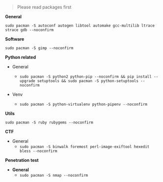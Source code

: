 > Please read packages first

**General**

`sudo pacman -S autoconf autogen libtool automake gcc-multilib ltrace strace gdb --noconfirm`
  
**Software**

`sudo pacman -S gimp --noconfirm`


**Python related**

  * General
    * `sudo pacman -S python2 python-pip --noconfirm && pip install --upgrade setuptools && sudo pacman -S python-setuptools --noconfirm`
    
  * Venv
    * `sudo pacman -S python-virtualenv python-pipenv --noconfirm`

**Utils**

`sudo pacman -S ruby rubygems --noconfirm`

**CTF**

  * General
    * `sudo pacman -S binwalk foremost perl-image-exiftool hexedit bless --noconfirm`
    
**Penetration test**

  * **General**
    * `sudo pacman -S nmap --noconfirm`
